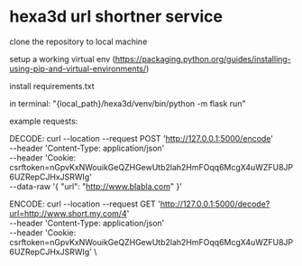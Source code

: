 # hexa3d url shortner service


clone the repository to local machine

setup a working virtual env (https://packaging.python.org/guides/installing-using-pip-and-virtual-environments/)

install requirements.txt

in terminal: "{local_path}/hexa3d/venv/bin/python -m flask run"

example requests:

DECODE:
curl --location --request POST 'http://127.0.0.1:5000/encode' \
--header 'Content-Type: application/json' \
--header 'Cookie: csrftoken=nGpvKxNWouikGeQZHGewUtb2lah2HmFOqq6McgX4uWZFU8JP6UZRepCJHxJSRWIg' \
--data-raw '{
    "url": "http://www.blabla.com"
}'

ENCODE:
curl --location --request GET 'http://127.0.0.1:5000/decode?url=http://www.short.my.com/4' \
--header 'Content-Type: application/json' \
--header 'Cookie: csrftoken=nGpvKxNWouikGeQZHGewUtb2lah2HmFOqq6McgX4uWZFU8JP6UZRepCJHxJSRWIg' \

